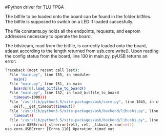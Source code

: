 #Python driver for TLU FPGA

The bitfile to be loaded onto the board can be found in the folder bitfiles. The bitfile is supposed to switch on a LED if loaded succesfully.

The file constants.py holds all the endpoints, requests, and eeprom addresses necessary to operate the board.

The bitstream, read from the bitfile, is correctly loaded onto the board, atleast according to the length returned from usb.core.write(). Upon reading the config status from the board, line 130 in main.py, pyUSB returns an error:
```bash
Traceback (most recent call last):
  File "main.py", line 155, in <module>
    main()
  File "main.py", line 151, in main
    boards[0].load_bitfile_to_board()
  File "main.py", line 132, in load_bitfile_to_board
    timeout=1000)))
  File "/usr/lib/python3.5/site-packages/usb/core.py", line 1043, in ctrl_transfer
    self.__get_timeout(timeout))
  File "/usr/lib/python3.5/site-packages/usb/backend/libusb1.py", line 883, in ctrl_transfer
    timeout))
  File "/usr/lib/python3.5/site-packages/usb/backend/libusb1.py", line 595, in _check
    raise USBError(_strerror(ret), ret, _libusb_errno[ret])
usb.core.USBError: [Errno 110] Operation timed out
```
